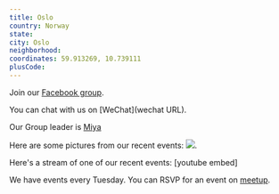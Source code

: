 ```yaml
---
title: Oslo
country: Norway
state: 
city: Oslo
neighborhood: 
coordinates: 59.913269, 10.739111
plusCode:
---
```

Join our [Facebook group](https://www.facebook.com/groups/free.code.camp.oslo).

You can chat with us on [WeChat](wechat URL).

Our Group leader is [Miya](freecodecamp.org/miya)

Here are some pictures from our recent events:
![](https://scontent-dft4-2.xx.fbcdn.net/v/t31.0-8/16602441_10154482699397568_3961698548465814317_o.jpg?oh=e15013b79809de6146b58097e5ae94b3&oe=5958E8B7).

Here's a stream of one of our recent events:
[youtube embed]

We have events every Tuesday. You can RSVP for an event on [meetup](meetupurl).
